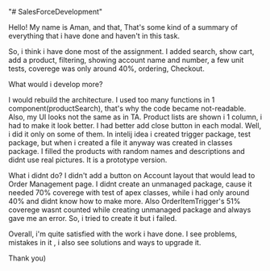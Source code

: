 "# SalesForceDevelopment" 

Hello! 
My name is Aman, and that, 
That's some kind of a summary of everything that i have done and haven't in this task.

So, i think i have done most of the assignment. I added search, show cart, add a product, filtering, showing account name and number, a few unit tests, coverege was only around 40%, ordering, Checkout. 

What would i develop more? 

I would rebuild the architecture. I used too many functions in 1 component(productSearch), that's why the code became not-readable. Also, my UI looks not the same as in TA.
Product lists are shown i 1 column, i had to make it look better. I had better add close button in each modal. Well, i did it only on some of them. 
In intelij idea i created  trigger package, test package, but when i created a file it anyway was created in classes package. I filled the products with random names and descriptions and didnt use real pictures. It is a prototype version.

What i didnt do?
I didn't add a button on Account layout that would lead to Order Management page.  I didnt create an unmanaged package, cause it needed 70% coverege with test of apex classes, while i had only around 40% and didnt know how to make more. Also OrderItemTrigger's 51% coverege wasnt counted while creating unmanaged package and always gave me an error. So, i tried to create it but i failed.

Overall, i'm quite satisfied with the work i have done. I see problems, mistakes in it , i also see solutions and ways to upgrade it. 

Thank you)

